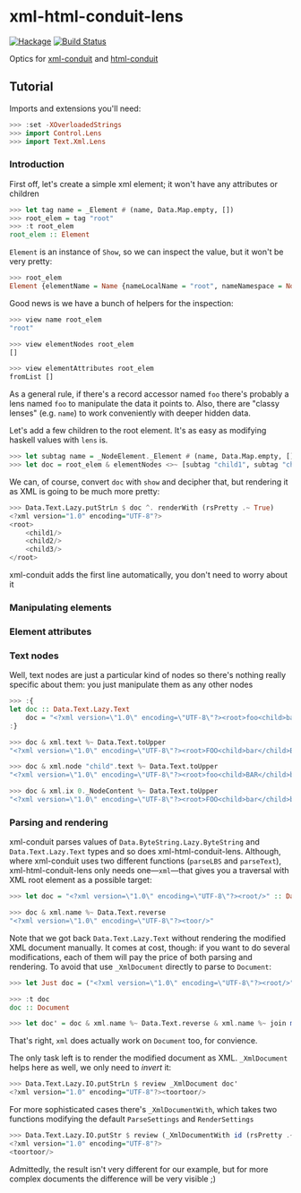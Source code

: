 xml-html-conduit-lens
=====================
[![Hackage](https://budueba.com/hackage/xml-html-conduit-lens)](https://hackage.haskell.org/package/xml-html-conduit-lens)
[![Build Status](https://secure.travis-ci.org/supki/xml-html-conduit-lens.png?branch=master)](https://travis-ci.org/supki/xml-html-conduit-lens)


Optics for [xml-conduit][0] and [html-conduit][1]

## Tutorial

Imports and extensions you'll need:

```haskell
>>> :set -XOverloadedStrings
>>> import Control.Lens
>>> import Text.Xml.Lens
```

### Introduction

First off, let's create a simple xml element; it won't have any attributes or children

```haskell
>>> let tag name = _Element # (name, Data.Map.empty, [])
>>> root_elem = tag "root"
>>> :t root_elem
root_elem :: Element
```

`Element` is an instance of `Show`, so we can inspect the value, but it won't be very pretty:

```haskell
>>> root_elem
Element {elementName = Name {nameLocalName = "root", nameNamespace = Nothing, namePrefix = Nothing}, elementAttributes = fromList [], elementNodes = []}
```

Good news is we have a bunch of helpers for the inspection:

```haskell
>>> view name root_elem
"root"

>>> view elementNodes root_elem
[]

>>> view elementAttributes root_elem
fromList []
```

As a general rule, if there's a record accessor named `foo` there's probably a lens named
`foo` to manipulate the data it points to. Also, there are "classy lenses" (e.g. `name`)
to work conveniently with deeper hidden data.

Let's add a few children to the root element. It's as easy as modifying haskell values with
`lens` is.

```haskell
>>> let subtag name = _NodeElement._Element # (name, Data.Map.empty, [])
>>> let doc = root_elem & elementNodes <>~ [subtag "child1", subtag "child2", subtag "child3"]
```

We can, of course, convert `doc` with `show` and decipher that, but rendering it as XML is
going to be much more pretty:

```haskell
>>> Data.Text.Lazy.putStrLn $ doc ^. renderWith (rsPretty .~ True)
<?xml version="1.0" encoding="UTF-8"?>
<root>
    <child1/>
    <child2/>
    <child3/>
</root>
```

xml-conduit adds the first line automatically, you don't need to worry about it

### Manipulating elements

### Element attributes

### Text nodes

Well, text nodes are just a particular kind of nodes so there's nothing really specific about them:
you just manipulate them as any other nodes

```haskell
>>> :{
let doc :: Data.Text.Lazy.Text
    doc = "<?xml version=\"1.0\" encoding=\"UTF-8\"?><root>foo<child>bar</child>baz</root>"
:}

>>> doc & xml.text %~ Data.Text.toUpper
"<?xml version=\"1.0\" encoding=\"UTF-8\"?><root>FOO<child>bar</child>BAZ</root>"

>>> doc & xml.node "child".text %~ Data.Text.toUpper
"<?xml version=\"1.0\" encoding=\"UTF-8\"?><root>foo<child>BAR</child>baz</root>"

>>> doc & xml.ix 0._NodeContent %~ Data.Text.toUpper
"<?xml version=\"1.0\" encoding=\"UTF-8\"?><root>FOO<child>bar</child>baz</root>"
```

### Parsing and rendering

xml-conduit parses values of `Data.ByteString.Lazy.ByteString` and `Data.Text.Lazy.Text`
types and so does xml-html-conduit-lens. Although, where xml-conduit uses two different
functions (`parseLBS` and `parseText`), xml-html-conduit-lens only needs one—`xml`—that gives you a traversal with XML root element as a possible target:

```haskell
>>> let doc = "<?xml version=\"1.0\" encoding=\"UTF-8\"?><root/>" :: Data.Text.Lazy.Text

>>> doc & xml.name %~ Data.Text.reverse
"<?xml version=\"1.0\" encoding=\"UTF-8\"?><toor/>"
```

Note that we got back `Data.Text.Lazy.Text` without rendering the modified XML document
manually. It comes at cost, though: if you want to do several modifications, each
of them will pay the price of both parsing and rendering. To avoid that use `_XmlDocument`
directly to parse to `Document`:

```haskell
>>> let Just doc = ("<?xml version=\"1.0\" encoding=\"UTF-8\"?><root/>" :: Data.Text.Lazy.Text) ^? _XmlDocument

>>> :t doc
doc :: Document

>>> let doc' = doc & xml.name %~ Data.Text.reverse & xml.name %~ join mappend
```

That's right, `xml` does actually work on `Document` too, for convience.

The only task left is to render the modified document as XML.  `_XmlDocument` helps here
as well, we only need to *invert* it:

```haskell
>>> Data.Text.Lazy.IO.putStrLn $ review _XmlDocument doc'
<?xml version="1.0" encoding="UTF-8"?><toortoor/>
```

For more sophisticated cases there's `_XmlDocumentWith`, which takes two functions
modifying the default `ParseSettings` and `RenderSettings`

```haskell
>>> Data.Text.Lazy.IO.putStr $ review (_XmlDocumentWith id (rsPretty .~ True)) doc'
<?xml version="1.0" encoding="UTF-8"?>
<toortoor/>
```

Admittedly, the result isn't very different for our example, but for more complex
documents the difference will be very visible ;)

  [0]: https://hackage.haskell.org/package/xml-conduit
  [1]: https://hackage.haskell.org/package/html-conduit
